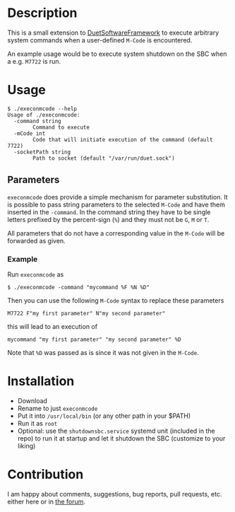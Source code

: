 # Description
This is a small extension to [DuetSoftwareFramework](https://github.com/christhamm/DuetSoftwareFramework)
to execute arbitrary system commands when a user-defined `M-Code` is encountered.

An example usage would be to execute system shutdown on the SBC when a e.g. `M7722` is run.

# Usage
```
$ ./execonmcode --help
Usage of ./execonmcode:
  -command string
        Command to execute
  -mCode int
        Code that will initiate execution of the command (default 7722)
  -socketPath string
        Path to socket (default "/var/run/duet.sock")
```

## Parameters
`execonmcode` does provide a simple mechanism for parameter substitution. It is possible to pass string parameters to the
selected `M-Code` and have them inserted in the `-command`. In the command string they have to be single letters prefixed by
the percent-sign (`%`) and they must not be `G`, `M` or `T`.

All parameters that do not have a corresponding value in the `M-Code` will be forwarded as given.

### Example
Run `execonmcode` as
```
$ ./execonmcode -command "mycommand %F %N %D"
```
Then you can use the following `M-Code` syntax to replace these parameters
```
M7722 F"my first parameter" N"my second parameter"
```
this will lead to an execution of
```
mycommand "my first parameter" "my second parameter" %D
```
Note that `%D` was passed as is since it was not given in the `M-Code`.

# Installation
* Download
* Rename to just `execonmcode`
* Put it into `/usr/local/bin` (or any other path in your $PATH)
* Run it as `root`
* Optional: use the `shutdownsbc.service` systemd unit (included in the repo) to run it at startup and let it shutdown the SBC (customize to your liking)

# Contribution
I am happy about comments, suggestions, bug reports, pull requests, etc. either here or in [the forum](https://forum.duet3d.com/topic/13194).
